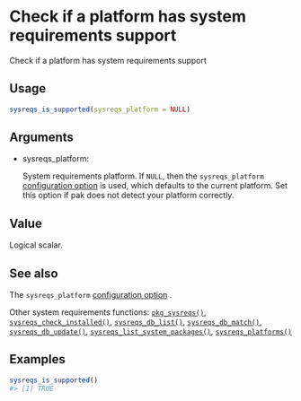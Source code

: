 # Check if a platform has system requirements support

Check if a platform has system requirements support

## Usage

``` r
sysreqs_is_supported(sysreqs_platform = NULL)
```

## Arguments

- sysreqs_platform:

  System requirements platform. If `NULL`, then the `sysreqs_platform`
  [configuration
  option](https://pak.r-lib.org/dev/reference/pak-config.md) is used,
  which defaults to the current platform. Set this option if pak does
  not detect your platform correctly.

## Value

Logical scalar.

## See also

The `sysreqs_platform` [configuration
option](https://pak.r-lib.org/dev/reference/pak-config.md) .

Other system requirements functions:
[`pkg_sysreqs()`](https://pak.r-lib.org/dev/reference/pkg_sysreqs.md),
[`sysreqs_check_installed()`](https://pak.r-lib.org/dev/reference/sysreqs_check_installed.md),
[`sysreqs_db_list()`](https://pak.r-lib.org/dev/reference/sysreqs_db_list.md),
[`sysreqs_db_match()`](https://pak.r-lib.org/dev/reference/sysreqs_db_match.md),
[`sysreqs_db_update()`](https://pak.r-lib.org/dev/reference/sysreqs_db_update.md),
[`sysreqs_list_system_packages()`](https://pak.r-lib.org/dev/reference/sysreqs_list_system_packages.md),
[`sysreqs_platforms()`](https://pak.r-lib.org/dev/reference/sysreqs_platforms.md)

## Examples

``` r
sysreqs_is_supported()
#> [1] TRUE
```
